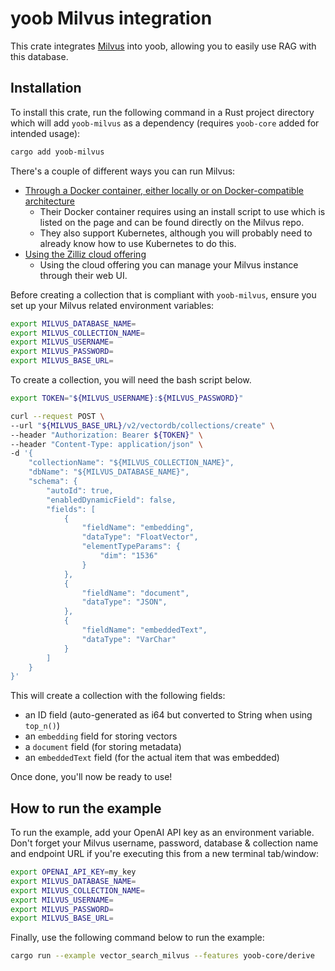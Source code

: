 # yoob Milvus integration
This crate integrates [Milvus](https://milvus.io/) into yoob, allowing you to easily use RAG with this database.

## Installation
To install this crate, run the following command in a Rust project directory which will add `yoob-milvus` as a dependency (requires `yoob-core` added for intended usage):
```bash
cargo add yoob-milvus
```

There's a couple of different ways you can run Milvus:
- [Through a Docker container, either locally or on Docker-compatible architecture](https://milvus.io/docs/install_standalone-docker.md)
  - Their Docker container requires using an install script to use which is listed on the page and can be found directly on the Milvus repo.
  - They also support Kubernetes, although you will probably need to already know how to use Kubernetes to do this.
- [Using the Zilliz cloud offering](https://zilliz.com/cloud)
  - Using the cloud offering you can manage your Milvus instance through their web UI.

Before creating a collection that is compliant with `yoob-milvus`, ensure you set up your Milvus related environment variables:
```bash
export MILVUS_DATABASE_NAME=
export MILVUS_COLLECTION_NAME=
export MILVUS_USERNAME=
export MILVUS_PASSWORD=
export MILVUS_BASE_URL=
```

To create a collection, you will need the bash script below.
```bash
export TOKEN="${MILVUS_USERNAME}:${MILVUS_PASSWORD}"

curl --request POST \
--url "${MILVUS_BASE_URL}/v2/vectordb/collections/create" \
--header "Authorization: Bearer ${TOKEN}" \
--header "Content-Type: application/json" \
-d '{
    "collectionName": "${MILVUS_COLLECTION_NAME}",
    "dbName": "${MILVUS_DATABASE_NAME}",
    "schema": {
        "autoId": true,
        "enabledDynamicField": false,
        "fields": [
            {
                "fieldName": "embedding",
                "dataType": "FloatVector",
                "elementTypeParams": {
                    "dim": "1536"
                }
            },
            {
                "fieldName": "document",
                "dataType": "JSON",
            },
            {
                "fieldName": "embeddedText",
                "dataType": "VarChar"
            }
        ]
    }
}'
```

This will create a collection with the following fields:
- an ID field (auto-generated as i64 but converted to String when using `top_n()`)
- an `embedding` field for storing vectors
- a `document` field (for storing metadata)
- an `embeddedText` field (for the actual item that was embedded)

Once done, you'll now be ready to use!

## How to run the example
To run the example, add your OpenAI API key as an environment variable. Don't forget your Milvus username, password, database & collection name and endpoint URL if you're executing this from a new terminal tab/window:
```bash
export OPENAI_API_KEY=my_key
export MILVUS_DATABASE_NAME=
export MILVUS_COLLECTION_NAME=
export MILVUS_USERNAME=
export MILVUS_PASSWORD=
export MILVUS_BASE_URL=
```

Finally, use the following command below to run the example:
```bash
cargo run --example vector_search_milvus --features yoob-core/derive
```
